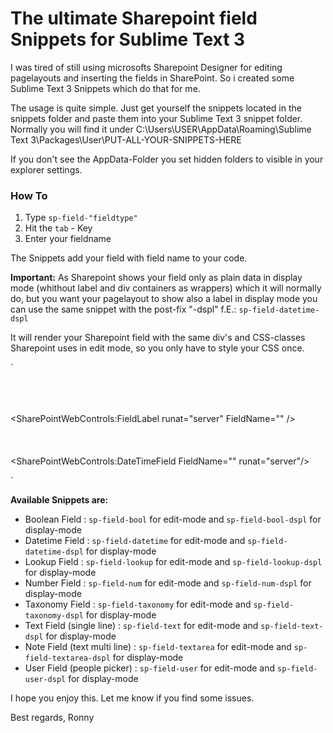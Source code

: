 The ultimate Sharepoint field Snippets for Sublime Text 3
==========================================================

I was tired of still using microsofts Sharepoint Designer for editing pagelayouts and inserting the fields in SharePoint. So i created some Sublime Text 3 Snippets which do that for me.

The usage is quite simple. Just get yourself the snippets located in the snippets folder and paste them into your Sublime Text 3 snippet folder. 
Normally you will find it under C:\Users\USER\AppData\Roaming\Sublime Text 3\Packages\User\PUT-ALL-YOUR-SNIPPETS-HERE

If you don't see the AppData-Folder you set hidden folders to visible in your explorer settings.

### How To

1. Type `sp-field-"fieldtype"`
2. Hit the `tab` - Key
3. Enter your fieldname

The Snippets add your field with field name to your code. 

**Important:**
As Sharepoint shows your field only as plain data in display mode (whithout label and div containers as wrappers) which it will normally do,  but you want your pagelayout to show also a label in display mode you can use the same snippet with the post-fix "-dspl"
f.E.: `sp-field-datetime-dspl`

It will render your Sharepoint field with the same div's and CSS-classes Sharepoint uses in edit mode, so you only have to style your CSS once. 

`<div class="ms-formfieldcontainer">  
	<div class="ms-formfieldlabelcontainer">  
		<span class="ms-formfieldlabel">  
			<SharePointWebControls:FieldLabel runat="server" FieldName="" />  
		</span>  
	</div>  
	<div class="ms-formfieldvaluecontainer">  
		<SharePointWebControls:DateTimeField FieldName="" runat="server"/>  
	</div>  
</div>`

**Available Snippets are:**
* Boolean Field : `sp-field-bool` for edit-mode and `sp-field-bool-dspl` for display-mode
* Datetime Field : `sp-field-datetime` for edit-mode and `sp-field-datetime-dspl` for display-mode
* Lookup Field : `sp-field-lookup` for edit-mode and `sp-field-lookup-dspl` for display-mode
* Number Field : `sp-field-num` for edit-mode and `sp-field-num-dspl` for display-mode
* Taxonomy Field : `sp-field-taxonomy` for edit-mode and `sp-field-taxonomy-dspl` for display-mode
* Text Field (single line) : `sp-field-text` for edit-mode and `sp-field-text-dspl` for display-mode
* Note Field (text multi line) : `sp-field-textarea` for edit-mode and `sp-field-textarea-dspl` for display-mode
* User Field (people picker) : `sp-field-user` for edit-mode and `sp-field-user-dspl` for display-mode

I hope you enjoy this. Let me know if you find some issues.

Best regards,
Ronny





